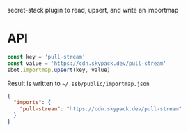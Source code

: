 secret-stack plugin to read, upsert, and write an importmap

# API

```js
const key = 'pull-stream'
const value = 'https://cdn.skypack.dev/pull-stream'
sbot.importmap.upsert(key, value)
```

Result is written to `~/.ssb/public/importmap.json`

```json
{
  "imports": {
    "pull-stream": "https://cdn.skypack.dev/pull-stream"
  }
}
```

